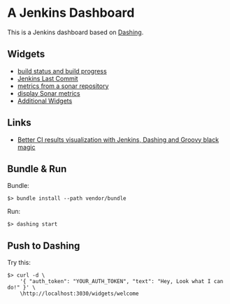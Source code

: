 # A Jenkins Dashboard

This is a Jenkins dashboard based on [Dashing](http://shopify.github.com/dashing).

## Widgets

- [build status and build progress](https://gist.github.com/mavimo/6334816)
- [Jenkins Last Commit](https://gist.github.com/kalenwatermeyer/9307200)
- [metrics from a sonar repository](https://gist.github.com/EHadoux/5196209)
- [display Sonar metrics](https://gist.github.com/aaronkaka/8491321)
- [Additional Widgets](https://github.com/Shopify/dashing/wiki/Additional-Widgets)

## Links

- [Better CI results visualization with Jenkins, Dashing and Groovy black magic](https://www.andreydevyatkin.com/archives/getting-started-with-dashing/)

## Bundle & Run

Bundle:

    $> bundle install --path vendor/bundle
    
Run:

    $> dashing start

## Push to Dashing

Try this:

    $> curl -d \
        '{ "auth_token": "YOUR_AUTH_TOKEN", "text": "Hey, Look what I can do!" }' \
        \http://localhost:3030/widgets/welcome